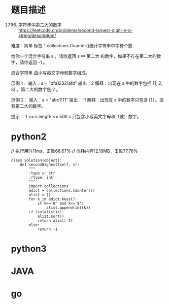 # 题目描述

1796. 字符串中第二大的数字  
https://leetcode.cn/problems/second-largest-digit-in-a-string/description/  

难度：简单
标签：collections.Counter()统计字符串中字符个数

给你一个混合字符串 s ，请你返回 s 中 第二大 的数字，如果不存在第二大的数字，请你返回 -1 。

混合字符串 由小写英文字母和数字组成。

示例 1：
输入：s = "dfa12321afd"
输出：2
解释：出现在 s 中的数字包括 [1, 2, 3] 。第二大的数字是 2 。

示例 2：
输入：s = "abc1111"
输出：-1
解释：出现在 s 中的数字只包含 [1] 。没有第二大的数字。

提示：
1 <= s.length <= 500
s 只包含小写英文字母和（或）数字。

# python2

// 执行用时11ms，击败66.67%
// 消耗内存12.19MB，击败77.78%
```
class Solution(object):
    def secondHighest(self, s):
        """
        :type s: str
        :rtype: int
        """
        import collections
        adict = collections.Counter(s)
        alist = []
        for k in adict.keys():
            if k>='0' and k<='9':
                alist.append(int(k))
        if len(alist)>1:
            alist.sort()
            return alist[-2]
        else:
            return -1
```

# python3 

# JAVA

# go
